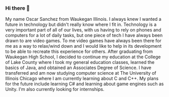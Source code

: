 ### Hi there 👋

My name Oscar Sanchez from Waukegan Illinois. I always knew I wanted a future in technology but didn't really know where I fit in. Technology is a very important part of all of our lives, with us having to rely on phones and computers for a lot of daily tasks, but one piece of tech I have always been drawn to are video games. To me video games have always been there for me as a way to relax/wind down and I would like to help in its development to be able to recreate this experience for others. 
After graduating from Waukegan High School, I decided to continue my education at the College of Lake County where I took my general education classes, learned the basics of Java, and obtained an Associates Degree of Science.
I have transferred and am now studying computer science at The University of Illinois Chicago where I am currently learning  about C and C++.
My plans for the future include learning C# and learning about game engines such as Unity. I'm also currently looking for internships.
<!--
**osanchez835/osanchez835** is a ✨ _special_ ✨ repository because its `README.md` (this file) appears on your GitHub profile.

Here are some ideas to get you started:

- 🔭 I’m currently working on ...
- 🌱 I’m currently learning ...
- 👯 I’m looking to collaborate on ...
- 🤔 I’m looking for help with ...
- 💬 Ask me about ...
- 📫 How to reach me: ...
- 😄 Pronouns: ...
- ⚡ Fun fact: ...
-->

